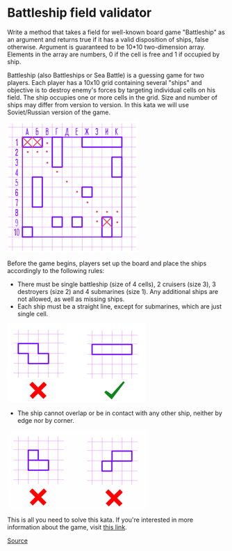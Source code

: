 # Battleship field validator

Write a method that takes a field for well-known board game "Battleship"
as an argument and returns true if it has a valid disposition of ships,
false otherwise. Argument is guaranteed to be 10*10 two-dimension array.
Elements in the array are numbers, 0 if the cell is free and 1 if occupied
by ship.

Battleship (also Battleships or Sea Battle) is a guessing game for two
players. Each player has a 10x10 grid containing several "ships" and
objective is to destroy enemy's forces by targeting individual cells on
his field. The ship occupies one or more cells in the grid. Size and number
of ships may differ from version to version. In this kata we will use
Soviet/Russian version of the game.

![game board](https://github.com/iKostanOrg/codewars/blob/master/kyu_3/battleship_field_validator/img/IWxeRBV.png)

Before the game begins, players set up the board and place the ships
accordingly to the following rules:

*   There must be single battleship (size of 4 cells), 2 cruisers (size 3),
    3 destroyers (size 2) and 4 submarines (size 1). Any additional ships
    are not allowed, as well as missing ships.
*   Each ship must be a straight line, except for submarines, which are
    just single cell.

![game board](https://github.com/iKostanOrg/codewars/blob/master/kyu_3/battleship_field_validator/img/FleBpT9.png)

*   The ship cannot overlap or be in contact with any other ship,
    neither by edge nor by corner.

![game board](https://github.com/iKostanOrg/codewars/blob/master/kyu_3/battleship_field_validator/img/MuLvnug.png)

This is all you need to solve this kata. If you're interested in more information
about the game, visit [this link](http://en.wikipedia.org/wiki/Battleship_(game)).

[Source](https://www.codewars.com/kata/52bb6539a4cf1b12d90005b7)
